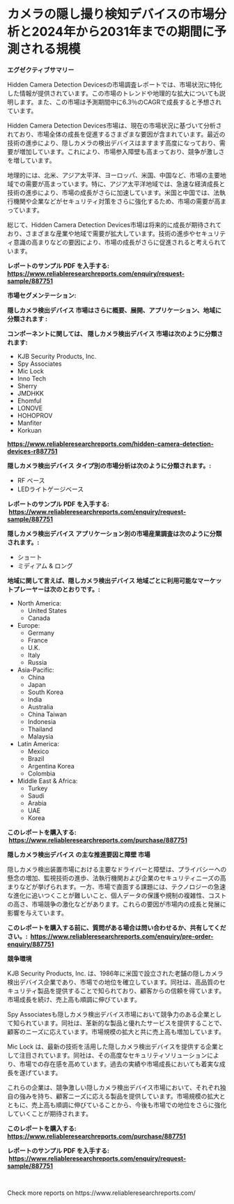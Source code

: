 <p><h1>カメラの隠し撮り検知デバイスの市場分析と2024年から2031年までの期間に予測される規模</h1></p><p><strong>エグゼクティブサマリー</strong></p>
<p><p>Hidden Camera Detection Devicesの市場調査レポートでは、市場状況に特化した情報が提供されています。この市場のトレンドや地理的な拡大についても説明します。また、この市場は予測期間中に6.3％のCAGRで成長すると予想されています。</p><p>Hidden Camera Detection Devices市場は、現在の市場状況に基づいて分析されており、市場全体の成長を促進するさまざまな要因が含まれています。最近の技術の進歩により、隠しカメラの検出デバイスはますます高度になっており、需要が増加しています。これにより、市場参入障壁も高まっており、競争が激しさを増しています。</p><p>地理的には、北米、アジア太平洋、ヨーロッパ、米国、中国など、市場の主要地域での需要が高まっています。特に、アジア太平洋地域では、急速な経済成長と技術の進歩により、市場の成長がさらに加速しています。米国と中国では、法執行機関や企業などがセキュリティ対策をさらに強化するため、市場の需要が高まっています。</p><p>総じて、Hidden Camera Detection Devices市場は将来的に成長が期待されており、さまざまな産業や地域で需要が拡大しています。技術の進歩やセキュリティ意識の高まりなどの要因により、市場の成長がさらに促進されると考えられています。</p></p>
<p><strong>レポートのサンプル PDF を入手する: <a href="https://www.reliableresearchreports.com/enquiry/request-sample/887751">https://www.reliableresearchreports.com/enquiry/request-sample/887751</a></strong></p>
<p><strong>市場セグメンテーション:</strong></p>
<p><strong> 隠しカメラ検出デバイス 市場はさらに概要、展開、アプリケーション、地域に分類されます :</strong></p>
<p><strong>コンポーネントに関しては、 隠しカメラ検出デバイス 市場は次のように分類されます: &nbsp;</strong></p>
<p><ul><li>KJB Security Products, Inc.</li><li>Spy Associates</li><li>Mic Lock</li><li>Inno Tech</li><li>Sherry</li><li>JMDHKK</li><li>Ehomful</li><li>LONOVE</li><li>HOHOPROV</li><li>Manfiter</li><li>Korkuan</li></ul></p>
<p><strong><a href="https://www.reliableresearchreports.com/hidden-camera-detection-devices-r887751">https://www.reliableresearchreports.com/hidden-camera-detection-devices-r887751</a></strong></p>
<p><strong> 隠しカメラ検出デバイス タイプ別の市場分析は次のように分類されます。:</strong></p>
<p><ul><li>RF ベース</li><li>LEDライトゲージベース</li></ul></p>
<p><strong>レポートのサンプル PDF を入手する: &nbsp;<a href="https://www.reliableresearchreports.com/enquiry/request-sample/887751">https://www.reliableresearchreports.com/enquiry/request-sample/887751</a></strong></p>
<p><strong> 隠しカメラ検出デバイス アプリケーション別の市場産業調査は次のように分類されます。:</strong></p>
<p><ul><li>ショート</li><li>ミディアム & ロング</li></ul></p>
<p><strong>地域に関して言えば、隠しカメラ検出デバイス 地域ごとに利用可能なマーケットプレーヤーは次のとおりです。:</strong></p>
<p><ul>
    <li>
        North America:
        <ul>
            <li>United States</li>
            <li>Canada</li>
        </ul>
    </li>
    <li>
        Europe:
        <ul>
            <li>Germany</li>
            <li>France</li>
            <li>U.K.</li>
            <li>Italy</li>
            <li>Russia</li>
        </ul>
    </li>
    <li>
        Asia-Pacific:
        <ul>
            <li>China</li>
            <li>Japan</li>
            <li>South Korea</li>
            <li>India</li>
            <li>Australia</li>
            <li>China Taiwan</li>
            <li>Indonesia</li>
            <li>Thailand</li>
            <li>Malaysia</li>
        </ul>
    </li>
    <li>
        Latin America:
        <ul>
            <li>Mexico</li>
            <li>Brazil</li>
            <li>Argentina Korea</li>
            <li>Colombia</li>
        </ul>
    </li>
    <li>
        Middle East & Africa:
        <ul>
            <li>Turkey</li>
            <li>Saudi</li>
            <li>Arabia</li>
            <li>UAE</li>
            <li>Korea</li>
        </ul>
    </li>
    </ul></p>
<p><strong>このレポートを購入する: &nbsp;<a href="https://www.reliableresearchreports.com/purchase/887751">https://www.reliableresearchreports.com/purchase/887751</a></strong></p>
<p><strong>隠しカメラ検出デバイス の主な推進要因と障壁 市場</strong></p>
<p><p>隠しカメラ検出装置市場における主要なドライバーと障壁は、プライバシーへの懸念の増加、監視技術の進歩、法執行機関および企業のセキュリティニーズの高まりなどが挙げられます。一方、市場で直面する課題には、テクノロジーの急速な進化に追いつくことが難しいこと、個人データの保護や規制の複雑性、コストの高さ、市場競争の激化などがあります。これらの要因が市場内の成長と発展に影響を与えています。</p></p>
<p><strong>このレポートを購入する前に、質問がある場合は問い合わせるか、共有してください。:&nbsp; <a href="https://www.reliableresearchreports.com/enquiry/pre-order-enquiry/887751">https://www.reliableresearchreports.com/enquiry/pre-order-enquiry/887751</a></strong></p>
<p><strong>競争環境</strong></p>
<p><p>KJB Security Products, Inc. は、1986年に米国で設立された老舗の隠しカメラ検出デバイス企業であり、市場での地位を確立しています。同社は、高品質のセキュリティ製品を提供することで知られており、顧客からの信頼を得ています。市場成長を続け、売上高も順調に伸びています。</p><p>Spy Associatesも隠しカメラ検出デバイス市場において競争力のある企業として知られています。同社は、革新的な製品と優れたサービスを提供することで、顧客のニーズに応えています。市場規模の拡大と共に売上高も増加しています。</p><p>Mic Lock は、最新の技術を活用した隠しカメラ検出デバイスを提供する企業として注目されています。同社は、その高度なセキュリティソリューションにより、市場での存在感を高めています。過去の実績や市場成長においても着実な成長を遂げています。</p><p>これらの企業は、競争激しい隠しカメラ検出デバイス市場において、それぞれ独自の強みを持ち、顧客ニーズに応える製品を提供しています。市場規模の拡大とともに、売上高も順調に伸びていることから、今後も市場での地位をさらに強化していくことが期待されます。</p></p>
<p><strong>このレポートを購入する: &nbsp; <a href="https://www.reliableresearchreports.com/purchase/887751">https://www.reliableresearchreports.com/purchase/887751</a></strong></p>
<p><strong>レポートのサンプル PDF を入手する: &nbsp;<a href="https://www.reliableresearchreports.com/enquiry/request-sample/887751">https://www.reliableresearchreports.com/enquiry/request-sample/887751</a></strong><strong></strong></p>
<p>&nbsp;</p>
<p>Check more reports on https://www.reliableresearchreports.com/</p>
